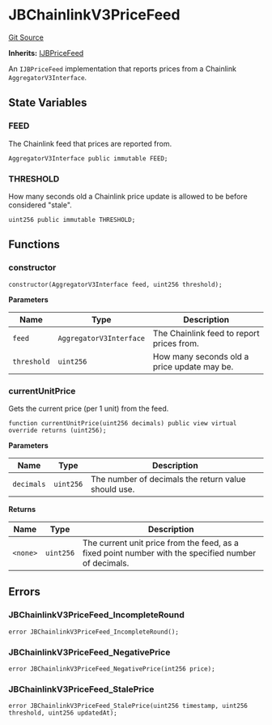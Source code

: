 # JBChainlinkV3PriceFeed
[Git Source](https://github.com/Bananapus/nana-core/blob/2998dca2fbd2658e2c8791d6dc8348147d69e28e/src/JBChainlinkV3PriceFeed.sol)

**Inherits:**
[IJBPriceFeed](/docs/v4/api/core/interfaces/IJBPriceFeed.md)

An `IJBPriceFeed` implementation that reports prices from a Chainlink `AggregatorV3Interface`.


## State Variables
### FEED
The Chainlink feed that prices are reported from.


```solidity
AggregatorV3Interface public immutable FEED;
```


### THRESHOLD
How many seconds old a Chainlink price update is allowed to be before considered "stale".


```solidity
uint256 public immutable THRESHOLD;
```


## Functions
### constructor


```solidity
constructor(AggregatorV3Interface feed, uint256 threshold);
```
**Parameters**

|Name|Type|Description|
|----|----|-----------|
|`feed`|`AggregatorV3Interface`|The Chainlink feed to report prices from.|
|`threshold`|`uint256`|How many seconds old a price update may be.|


### currentUnitPrice

Gets the current price (per 1 unit) from the feed.


```solidity
function currentUnitPrice(uint256 decimals) public view virtual override returns (uint256);
```
**Parameters**

|Name|Type|Description|
|----|----|-----------|
|`decimals`|`uint256`|The number of decimals the return value should use.|

**Returns**

|Name|Type|Description|
|----|----|-----------|
|`<none>`|`uint256`|The current unit price from the feed, as a fixed point number with the specified number of decimals.|


## Errors
### JBChainlinkV3PriceFeed_IncompleteRound

```solidity
error JBChainlinkV3PriceFeed_IncompleteRound();
```

### JBChainlinkV3PriceFeed_NegativePrice

```solidity
error JBChainlinkV3PriceFeed_NegativePrice(int256 price);
```

### JBChainlinkV3PriceFeed_StalePrice

```solidity
error JBChainlinkV3PriceFeed_StalePrice(uint256 timestamp, uint256 threshold, uint256 updatedAt);
```

